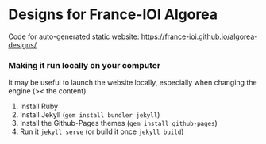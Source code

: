 # Designs for France-IOI Algorea

Code for auto-generated static website: https://france-ioi.github.io/algorea-designs/

### Making it run locally on your computer

It may be useful to launch the website locally, especially when changing the engine (>< the content).

1. Install Ruby
1. Install Jekyll (```gem install bundler jekyll```)
1. Install the Github-Pages themes (```gem install github-pages```)
1. Run it ```jekyll serve``` (or build it once ```jekyll build```)